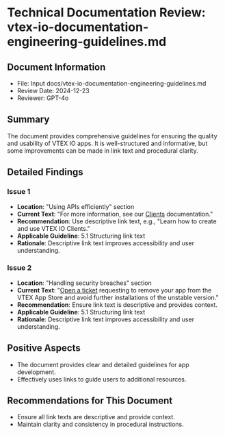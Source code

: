 # Technical Documentation Review: vtex-io-documentation-engineering-guidelines.md

## Document Information
- File: Input docs/vtex-io-documentation-engineering-guidelines.md
- Review Date: 2024-12-23
- Reviewer: GPT-4o

## Summary
The document provides comprehensive guidelines for ensuring the quality and usability of VTEX IO apps. It is well-structured and informative, but some improvements can be made in link text and procedural clarity.

## Detailed Findings

### Issue 1
- **Location**: "Using APIs efficiently" section
- **Current Text**: "For more information, see our [Clients](https://developers.vtex.com/docs/guides/vtex-io-documentation-how-to-create-and-use-clients) documentation."
- **Recommendation**: Use descriptive link text, e.g., "Learn how to create and use VTEX IO Clients."
- **Applicable Guideline**: 5.1 Structuring link text
- **Rationale**: Descriptive link text improves accessibility and user understanding.

### Issue 2
- **Location**: "Handling security breaches" section
- **Current Text**: "[Open a ticket](https://help.vtex.com/en/tutorial/opening-tickets-to-vtex-support--16yOEqpO32UQYygSmMSSAM) requesting to remove your app from the VTEX App Store and avoid further installations of the unstable version."
- **Recommendation**: Ensure link text is descriptive and provides context.
- **Applicable Guideline**: 5.1 Structuring link text
- **Rationale**: Descriptive link text improves accessibility and user understanding.

## Positive Aspects
- The document provides clear and detailed guidelines for app development.
- Effectively uses links to guide users to additional resources.

## Recommendations for This Document
- Ensure all link texts are descriptive and provide context.
- Maintain clarity and consistency in procedural instructions. 